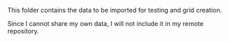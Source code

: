 This folder contains the data to be imported for testing and grid creation.

Since I cannot share my own data, I will not include it in my remote repository.